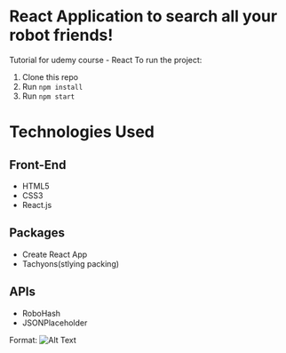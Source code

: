 # React Application to search all your robot friends!
Tutorial for udemy course - React
To run the project:

1. Clone this repo
2. Run `npm install`
3. Run `npm start`


# Technologies Used
## Front-End
* HTML5
* CSS3
* React.js
## Packages
* Create React App
* Tachyons(stlying packing)
## APIs
* RoboHash 
* JSONPlaceholder


Format: ![Alt Text](https://michaelgalas.netlify.com/assets/banner1.8ce81afbae3b680db6774e7d97dae58c.png)

